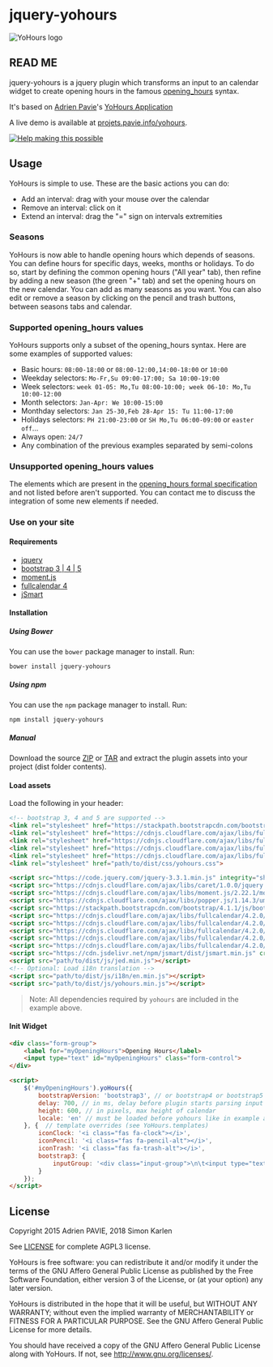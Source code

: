 # jquery-yohours

![YoHours logo](src/img/logo.svg)

## READ ME

jquery-yohours is a jquery plugin which transforms an input to an calendar 
widget to create opening hours in the famous 
[opening_hours](https://wiki.openstreetmap.org/wiki/Key:opening_hours) syntax.

It's based on [Adrien Pavie](https://github.com/PanierAvide)'s
[YoHours Application](http://projets.pavie.info/yohours/)

A live demo is available at [projets.pavie.info/yohours](http://projets.pavie.info/yohours/).

[![Help making this possible](https://liberapay.com/assets/widgets/donate.svg)](https://liberapay.com/PanierAvide/donate)

## Usage

YoHours is simple to use. These are the basic actions you can do:

* Add an interval: drag with your mouse over the calendar
* Remove an interval: click on it
* Extend an interval: drag the "=" sign on intervals extremities

### Seasons

YoHours is now able to handle opening hours which depends of seasons. 
You can define hours for specific days, weeks, months or holidays. To do so, 
start by defining the common opening hours ("All year" tab), then refine by 
adding a new season (the green "+" tab) and set the opening hours on the new 
calendar. You can add as many seasons as you want. You can also edit or remove 
a season by clicking on the pencil and trash buttons, between seasons tabs 
and calendar.


### Supported opening_hours values

YoHours supports only a subset of the opening_hours syntax. Here are some 
examples of supported values:

* Basic hours: `08:00-18:00` or `08:00-12:00,14:00-18:00` or `10:00`
* Weekday selectors: `Mo-Fr,Su 09:00-17:00; Sa 10:00-19:00`
* Week selectors: `week 01-05: Mo,Tu 08:00-10:00; week 06-10: Mo,Tu 10:00-12:00`
* Month selectors: `Jan-Apr: We 10:00-15:00`
* Monthday selectors: `Jan 25-30,Feb 28-Apr 15: Tu 11:00-17:00`
* Holidays selectors: `PH 21:00-23:00` or `SH Mo,Tu 06:00-09:00` or `easter off`...
* Always open: `24/7`
* Any combination of the previous examples separated by semi-colons


### Unsupported opening_hours values

The elements which are present in the [opening_hours formal specification](https://wiki.openstreetmap.org/wiki/Key:opening_hours/specification) and not listed before aren't supported. You can contact me to discuss the integration of some new elements if needed.

### Use on your site

#### Requirements
* [jquery](https://jquery.com)
* [bootstrap 3 | 4 | 5](https://getbootstrap.com)
* [moment.js](https://momentjs.com)
* [fullcalendar 4](https://fullcalendar.io)
* [jSmart](https://github.com/umakantp/jsmart)

#### Installation

##### Using Bower
You can use the `bower` package manager to install. Run:

    bower install jquery-yohours

##### Using npm
You can use the `npm` package manager to install. Run:

    npm install jquery-yohours

##### Manual

Download the source [ZIP](https://github.com/simialbi/jquery-yohours/zipball/master)
or [TAR](https://github.com/simialbi/jquery-yohours/tarball/master) and extract the
plugin assets into your project (dist folder contents).

#### Load assets

Load the following in your header:

```html
<!-- bootstrap 3, 4 and 5 are supported -->
<link rel="stylesheet" href="https://stackpath.bootstrapcdn.com/bootstrap/4.1.1/css/bootstrap.min.css" integrity="sha384-WskhaSGFgHYWDcbwN70/dfYBj47jz9qbsMId/iRN3ewGhXQFZCSftd1LZCfmhktB" crossorigin="anonymous">
<link rel="stylesheet" href="https://cdnjs.cloudflare.com/ajax/libs/fullcalendar/4.2.0/core/main.min.css" crossorigin="anonymous">
<link rel="stylesheet" href="https://cdnjs.cloudflare.com/ajax/libs/fullcalendar/4.2.0/daygrid/main.min.css" crossorigin="anonymous">
<link rel="stylesheet" href="https://cdnjs.cloudflare.com/ajax/libs/fullcalendar/4.2.0/timegrid/main.min.css" crossorigin="anonymous">
<link rel="stylesheet" href="https://cdnjs.cloudflare.com/ajax/libs/fullcalendar/4.2.0/bootstrap/main.min.css" crossorigin="anonymous">
<link rel="stylesheet" href="path/to/dist/css/yohours.css">

<script src="https://code.jquery.com/jquery-3.3.1.min.js" integrity="sha256-FgpCb/KJQlLNfOu91ta32o/NMZxltwRo8QtmkMRdAu8=" crossorigin="anonymous"></script>
<script src="https://cdnjs.cloudflare.com/ajax/libs/caret/1.0.0/jquery.caret.min.js" crossorigin="anonymous"></script>
<script src="https://cdnjs.cloudflare.com/ajax/libs/moment.js/2.22.1/moment-with-locales.min.js" crossorigin="anonymous"></script>
<script src="https://cdnjs.cloudflare.com/ajax/libs/popper.js/1.14.3/umd/popper.min.js" integrity="sha384-ZMP7rVo3mIykV+2+9J3UJ46jBk0WLaUAdn689aCwoqbBJiSnjAK/l8WvCWPIPm49" crossorigin="anonymous"></script>
<script src="https://stackpath.bootstrapcdn.com/bootstrap/4.1.1/js/bootstrap.min.js" integrity="sha384-smHYKdLADwkXOn1EmN1qk/HfnUcbVRZyYmZ4qpPea6sjB/pTJ0euyQp0Mk8ck+5T" crossorigin="anonymous"></script>
<script src="https://cdnjs.cloudflare.com/ajax/libs/fullcalendar/4.2.0/core/main.min.js" crossorigin="anonymous"></script>
<script src="https://cdnjs.cloudflare.com/ajax/libs/fullcalendar/4.2.0/daygrid/main.min.js" crossorigin="anonymous"></script>
<script src="https://cdnjs.cloudflare.com/ajax/libs/fullcalendar/4.2.0/timegrid/main.min.js" crossorigin="anonymous"></script>
<script src="https://cdnjs.cloudflare.com/ajax/libs/fullcalendar/4.2.0/interaction/main.min.js" crossorigin="anonymous"></script>
<script src="https://cdnjs.cloudflare.com/ajax/libs/fullcalendar/4.2.0/bootstrap/main.min.js" crossorigin="anonymous"></script>
<script src="https://cdn.jsdelivr.net/npm/jsmart/dist/jsmart.min.js" crossorigin="anonymous"></script>
<script src="path/to/dist/js/jed.min.js"></script>
<!-- Optional: Load i18n translation -->
<script src="path/to/dist/js/i18n/en.min.js"></script>
<script src="path/to/dist/js/yohours.min.js"></script>
```

> Note: All dependencies required by `yohours` are included in the example above.

#### Init Widget

````html
<div class="form-group">
	<label for="myOpeningHours">Opening Hours</label>
	<input type="text" id="myOpeningHours" class="form-control">
</div>

<script>
	$('#myOpeningHours').yoHours({
		bootstrapVersion: 'bootstrap3', // or bootstrap4 or bootstrap5
		delay: 700, // in ms, delay before plugin starts parsing input string
		height: 600, // in pixels, max height of calendar
		locale: 'en' // must be loaded before yohours like in example above
	}, {  // template overrides (see YoHours.templates)
		iconClock: '<i class="fas fa-clock"></i>',
		iconPencil: '<i class="fas fa-pencil-alt"></i>',
		iconTrash: '<i class="fas fa-trash-alt"></i>',
		bootstrap3: {
			inputGroup: '<div class="input-group">\n\t<input type="text" class="form-control" id="toReplace">\n\t<span class="input-group-btn">\n\t\t<button class="btn btn-default" type="button" role="button" data-toggle="collapse" data-target="#{$prefix|default:\'\'}yo-hours-collapse"\n\t\t\t\taria-expanded="false" aria-controls="{$prefix|default:\'\'}yo-hours-collapse">\n\t\t\t{$icon}\n\t\t</button>\n\t</span>\n</div>\n<div id="{$prefix|default:\'\'}yo-hours-collapse" class="yo-hours-collapse collapse in">\n\t<div id="{$prefix|default:\'\'}yo-hours-range-nav"></div>\n\t\n\t<div class="tab-content">\n\t\t<div class="tab-pane active">\n\t\t\t<nav class="navbar navbar-default">\n\t\t\t\t<div class="navbar-header">\n\t\t\t\t\t<button type="button" class="navbar-toggle collapsed" data-toggle="collapse"\n\t\t\t\t\t\t\tdata-target="#{$prefix|default:\'\'}yo-hours-nav" aria-expanded="false"\n\t\t\t\t\t\t\taria-controls="{$prefix|default:\'\'}yo-hours-nav">\n\t\t\t\t\t\t<span class="sr-only">{"Toggle navigation"|t}</span>\n\t\t\t\t\t\t<span class="icon-bar"></span>\n\t\t\t\t\t\t<span class="icon-bar"></span>\n\t\t\t\t\t\t<span class="icon-bar"></span>\n\t\t\t\t\t</button>\n\t\t\t\t</div>\n\t\t\t\t<div class="collapse navbar-collapse" id="{$prefix|default:\'\'}yo-hours-nav">\n\t\t\t\t\t<p class="navbar-text">{"Calendar defining"|t} <span id="{$prefix|default:\'\'}yo-hours-range-text-label"></span></p>\n\t\t\t\t\t<button id="{$prefix|default:\'\'}yo-hours-range-edit" class="btn btn-default navbar-btn navbar-right" type="button">\n\t\t\t\t\t\t&#x1F589;\n\t\t\t\t\t</button>\n\t\t\t\t\t<button id="{$prefix|default:\'\'}yo-hours-range-delete" class="btn btn-danger navbar-btn navbar-right" type="button">\n\t\t\t\t\t\t&#x1F5D1;\n\t\t\t\t\t</button>\n\t\t\t\t</div>\n\t\t\t</nav>\n\t\t\t<div id="{$prefix|default:\'\'}yo-hours-calendar" class="yo-hours-calendar"></div>\n\t\t</div>\n\t</div>\n</div>'
		}
	});
</script>
````


## License


Copyright 2015 Adrien PAVIE, 2018 Simon Karlen

See [LICENSE](LICENSE) for complete AGPL3 license.

YoHours is free software: you can redistribute it and/or modify
it under the terms of the GNU Affero General Public License as published by
the Free Software Foundation, either version 3 of the License, or
(at your option) any later version.

YoHours is distributed in the hope that it will be useful,
but WITHOUT ANY WARRANTY; without even the implied warranty of
MERCHANTABILITY or FITNESS FOR A PARTICULAR PURPOSE.  See the
GNU Affero General Public License for more details.

You should have received a copy of the GNU Affero General Public License
along with YoHours. If not, see <http://www.gnu.org/licenses/>.
